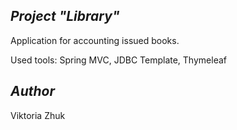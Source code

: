 ## *Project "Library"* 

Application for accounting issued books.

Used tools: Spring MVC, JDBC Template, Thymeleaf

## *Author* 
Viktoria Zhuk